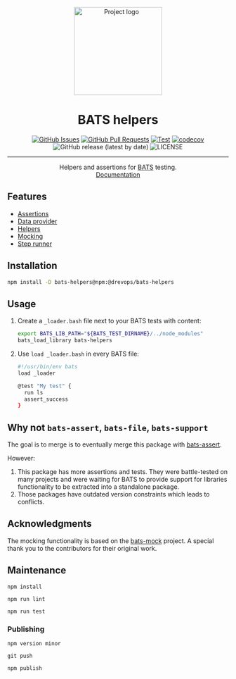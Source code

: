 <p align="center">
  <a href="https://bats-helpers.drevops.com" rel="noopener">
 <img width=200px height=200px src="https://placehold.jp/000000/ffffff/200x200.png?text=BATS%20helpers&css=%7B%22border-radius%22%3A%22%20100px%22%7D" alt="Project logo"></a>
</p>

<h1 align="center">BATS helpers</h1>

<div align="center">

[![GitHub Issues](https://img.shields.io/github/issues/drevops/bats-helpers.svg)](https://github.com/drevops/bats-helpers/issues)
[![GitHub Pull Requests](https://img.shields.io/github/issues-pr/drevops/bats-helpers.svg)](https://github.com/drevops/bats-helpers/pulls)
[![Test](https://github.com/drevops/bats-helpers/actions/workflows/test.yml/badge.svg)](https://github.com/drevops/bats-helpers/actions/workflows/test.yml)
[![codecov](https://codecov.io/gh/drevops/bats-helpers/graph/badge.svg?token=O0ZYROWCCK)](https://codecov.io/gh/drevops/bats-helpers)
![GitHub release (latest by date)](https://img.shields.io/github/v/release/drevops/bats-helpers)
![LICENSE](https://img.shields.io/github/license/drevops/bats-helpers)
</div>

---

<p align="center"> Helpers and assertions for <a href="https://github.com/bats-core/bats-core">BATS</a> testing.
    <br>
   <a href="https://bats-helpers.drevops.com">Documentation</a>
</p>

## Features

- [Assertions](docs/assertions.md)
- [Data provider](docs/data-provider.md)
- [Helpers](docs/helpers.md)
- [Mocking](docs/mocking.md)
- [Step runner](docs/step-runner.md)

## Installation

```bash
npm install -D bats-helpers@npm:@drevops/bats-helpers
```

## Usage

1. Create a `_loader.bash` file next to your BATS tests with content:

   ```bash
   export BATS_LIB_PATH="${BATS_TEST_DIRNAME}/../node_modules"
   bats_load_library bats-helpers
   ```

2. Use `load _loader.bash` in every BATS file:

   ```bash
   #!/usr/bin/env bats
   load _loader

   @test "My test" {
     run ls
     assert_success
   }
   ```

## Why not `bats-assert`, `bats-file`, `bats-support`

The goal is to merge is to eventually merge this package with [bats-assert](https://github.com/bats-core/bats-assert).

However:
1. This package has more assertions and tests. They were battle-tested on many
   projects and were waiting for BATS to provide support for libraries
   functionality to be extracted into a standalone package.
2. Those packages have outdated version constraints which leads to conflicts.


## Acknowledgments

The mocking functionality is based on
the [bats-mock](https://github.com/grayhemp/bats-mock) project.
A special thank you to the contributors for their original work.

## Maintenance

    npm install

    npm run lint

    npm run test

### Publishing

    npm version minor

    git push

    npm publish

